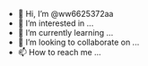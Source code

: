 - 👋 Hi, I’m @ww6625372aa
- 👀 I’m interested in ...
- 🌱 I’m currently learning ...
- 💞️ I’m looking to collaborate on ...
- 📫 How to reach me ...

<!---
ww6625372aa/ww6625372aa is a ✨ special ✨ repository because its `README.md` (this file) appears on your GitHub profile.
You can click the Preview link to take a look at your changes.
--->
